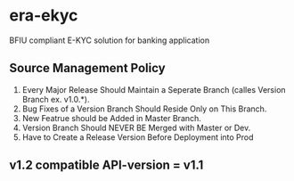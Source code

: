 # era-ekyc
BFIU compliant E-KYC solution for banking application

## Source Management Policy

1. Every Major Release Should Maintain a Seperate Branch (calles Version Branch ex. v1.0.*).
2. Bug Fixes of a Version Branch Should Reside Only on This Branch.
3. New Featrue should be Added in Master Branch.
4. Version Branch Should NEVER BE Merged with Master or Dev.
5. Have to Create a Release Version Before Deployment into Prod

## v1.2 compatible API-version = v1.1
